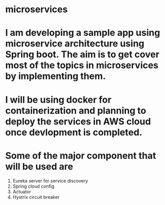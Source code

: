 # microservices

# I am developing a sample app using microservice architecture using Spring boot. The aim is to get cover most of the topics in microservices by implementing them. 

# I will be using docker for containerization and planning to deploy the services in AWS cloud once devlopment is completed. 

# Some of the major component that will be used are 

 1. Eureka server for service discovery
 2. Spring cloud config
 3. Actuator
 4. Hystrix circuit breaker
